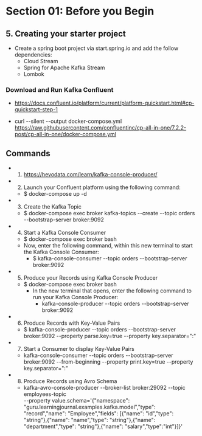 # Section 01: Before you Begin

## 5. Creating your starter project

- Create a spring boot project via start.spring.io and add the follow dependencies:
    - Cloud Stream
    - Spring for Apache Kafka Stream
    - Lombok


### Download and Run Kafka Confluent
- https://docs.confluent.io/platform/current/platform-quickstart.html#cp-quickstart-step-1


- curl --silent --output docker-compose.yml \
  https://raw.githubusercontent.com/confluentinc/cp-all-in-one/7.2.2-post/cp-all-in-one/docker-compose.yml


## Commands

- 1. https://hevodata.com/learn/kafka-console-producer/

- 2. Launch your Confluent platform using the following command: 
  - $ docker-compose up -d

- 3. Create the Kafka Topic
  - $ docker-compose exec broker kafka-topics --create --topic orders --bootstrap-server broker:9092

- 4. Start a Kafka Console Consumer
  - $ docker-compose exec broker bash
  - Now, enter the following command, within this new terminal to start the Kafka Console Consumer:
    - $ kafka-console-consumer --topic orders --bootstrap-server broker:9092

- 5. Produce your Records using Kafka Console Producer
  - $ docker-compose exec broker bash
    - In the new terminal that opens, enter the following command to run your Kafka Console Producer:
      - kafka-console-producer --topic orders --bootstrap-server broker:9092

- 6. Produce Records with Key-Value Pairs
  - $ kafka-console-producer --topic orders --bootstrap-server broker:9092 --property parse.key=true --property key.separator=":"

- 7. Start a Consumer to display Key-Value Pairs
  - kafka-console-consumer --topic orders --bootstrap-server broker:9092 --from-beginning --property print.key=true --property key.separator=":"

- 8. Produce Records using Avro Schema
  - kafka-avro-console-producer --broker-list broker:29092 --topic employees-topic \
--property value.schema='{"namespace": "guru.learningjournal.examples.kafka.model","type": "record","name": "Employee","fields": [{"name": "id","type": "string"},{"name": "name","type": "string"},{"name": "department","type": "string"},{"name": "salary","type":"int"}]}'


